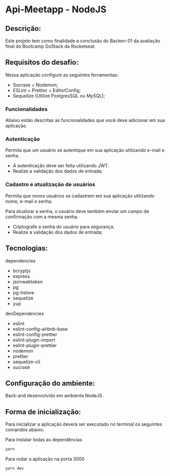 ﻿# Api-Meetapp - NodeJS

## Descrição:
Este projeto tem como finalidade a conclusão do Backen-01 da avaliação final do Bootcamp GoStack da Rocketseat


## Requisitos do desafio:

Nessa aplicação configure as seguintes ferramentas:

- Sucrase + Nodemon;
- ESLint + Prettier + EditorConfig;
- Sequelize (Utilize PostgresSQL ou MySQL);

### Funcionalidades

Abaixo estão descritas as funcionalidades que você deve adicionar em sua aplicação.

### Autenticação

Permita que um usuário se autentique em sua aplicação utilizando e-mail e senha.

- A autenticação deve ser feita utilizando JWT.
- Realize a validação dos dados de entrada;

### Cadastro e atualização de usuários

Permita que novos usuários se cadastrem em sua aplicação utilizando nome, e-mail e senha.

Para atualizar a senha, o usuário deve também enviar um campo de confirmação com a mesma senha.

- Criptografe a senha do usuário para segurança.
- Realize a validação dos dados de entrada;

## Tecnologias:

dependencies
<ul>
    <li>bcryptjs</li>
    <li>express</li>
    <li>jsonwebtoken</li>
    <li>pg</li>
    <li>pg-hstore</li>
    <li>sequelize</li>
    <li>yup</li>
</ul>

devDependencies
<ul>
    <li>eslint</li>
    <li>eslint-config-airbnb-base</li>
    <li>eslint-config-prettier</li>
    <li>eslint-plugin-import</li>
    <li>eslint-plugin-prettier</li>
    <li>nodemon</li>
    <li>prettier</li>
    <li>sequelize-cli</li>
    <li>sucrase</li>
</ul>

## Configuração do ambiente:
Back-and desenvolvido em ambiente NodeJS.

## Forma de inicialização:
Para inicializar a aplicação deverá ser executado no terminal os seguintes comandos abaixo:

Para instalar todas as dependências
```bash
yarn
```

Para rodar a aplicação na porta 3000
```bash
yarn dev
```
